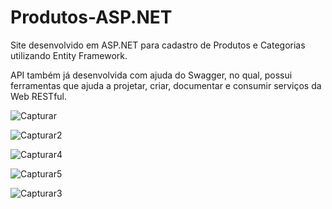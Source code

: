 # Produtos-ASP.NET
Site desenvolvido em ASP.NET para cadastro de Produtos e Categorias utilizando Entity Framework. 

API também já desenvolvida com ajuda do Swagger, no qual, possui ferramentas que ajuda a projetar, criar, documentar e 
consumir serviços da Web RESTful.

![Capturar](https://user-images.githubusercontent.com/54687122/84182046-2bfffb00-aa60-11ea-9031-36b3900ead67.PNG)


![Capturar2](https://user-images.githubusercontent.com/54687122/84182062-328e7280-aa60-11ea-863d-524aac1a0e2d.PNG)


![Capturar4](https://user-images.githubusercontent.com/54687122/84182099-3f12cb00-aa60-11ea-866d-a77ccec5de37.PNG)


![Capturar5](https://user-images.githubusercontent.com/54687122/84182106-43d77f00-aa60-11ea-9e8e-94f63d20e326.PNG)


![Capturar3](https://user-images.githubusercontent.com/54687122/84182072-36ba9000-aa60-11ea-8d3f-b1db383cc0fd.PNG)

